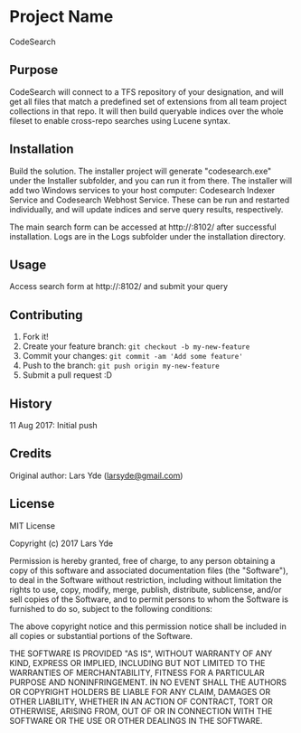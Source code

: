 # Project Name

CodeSearch

## Purpose
CodeSearch will connect to a TFS repository of your designation, and will get all files that match a predefined set of extensions from all team project collections in that repo. It will then build queryable indices over the whole fileset to enable cross-repo searches using Lucene syntax.

## Installation

Build the solution. The installer project will generate "codesearch.exe" under the Installer subfolder, and you can run it from there.
The installer will add two Windows services to your host computer: Codesearch Indexer Service and Codesearch Webhost Service. These can be run and 
restarted individually, and will update indices and serve query results, respectively.

The main search form can be accessed at http://<servername>:8102/ after successful installation.
Logs are in the Logs subfolder under the installation directory.

## Usage

Access search form at http://<servername>:8102/ and submit your query

## Contributing

1. Fork it!
2. Create your feature branch: `git checkout -b my-new-feature`
3. Commit your changes: `git commit -am 'Add some feature'`
4. Push to the branch: `git push origin my-new-feature`
5. Submit a pull request :D

## History

11 Aug 2017: Initial push

## Credits

Original author: Lars Yde (larsyde@gmail.com)

## License

MIT License

Copyright (c) 2017 Lars Yde

Permission is hereby granted, free of charge, to any person obtaining a copy
of this software and associated documentation files (the "Software"), to deal
in the Software without restriction, including without limitation the rights
to use, copy, modify, merge, publish, distribute, sublicense, and/or sell
copies of the Software, and to permit persons to whom the Software is
furnished to do so, subject to the following conditions:

The above copyright notice and this permission notice shall be included in all
copies or substantial portions of the Software.

THE SOFTWARE IS PROVIDED "AS IS", WITHOUT WARRANTY OF ANY KIND, EXPRESS OR
IMPLIED, INCLUDING BUT NOT LIMITED TO THE WARRANTIES OF MERCHANTABILITY,
FITNESS FOR A PARTICULAR PURPOSE AND NONINFRINGEMENT. IN NO EVENT SHALL THE
AUTHORS OR COPYRIGHT HOLDERS BE LIABLE FOR ANY CLAIM, DAMAGES OR OTHER
LIABILITY, WHETHER IN AN ACTION OF CONTRACT, TORT OR OTHERWISE, ARISING FROM,
OUT OF OR IN CONNECTION WITH THE SOFTWARE OR THE USE OR OTHER DEALINGS IN THE
SOFTWARE.

